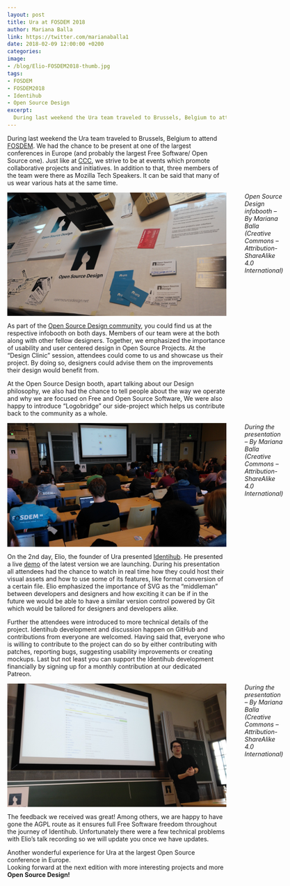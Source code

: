```yaml
---
layout: post
title: Ura at FOSDEM 2018
author: Mariana Balla
link: https://twitter.com/marianaballa1
date: 2018-02-09 12:00:00 +0200
categories:
image:
- /blog/Elio-FOSDEM2018-thumb.jpg
tags:
- FOSDEM
- FOSDEM2018
- Identihub
- Open Source Design
excerpt:
  During last weekend the Ura team traveled to Brussels, Belgium to attend FOSDEM. We had the chance to be present at one of the largest conferences in Europe
---
```


<p>During last weekend the Ura team traveled to Brussels, Belgium to attend <a href="https://fosdem.org/2018/" target="_blank">FOSDEM</a>. We had the chance to be present at one of the largest conferences in Europe (and probably the largest Free Software/ Open Source one).  Just like at <a href="https://dev.ura.design/blogposts/2018/01/15/chaos-communication-congress-2017.html" target="_blank">CCC</a>, we strive to be at events  which promote collaborative projects and initiatives. In addition to that, three members of the team were there as Mozilla Tech Speakers. It can be said that many of us wear various hats at the same time.</p>

<div class="large-10 large-centered centered-text columns">
<img src="/images/blog/OSD.jpg" alt="OSD booth at FOSDEM"><br />
<i>Open Source Design infobooth – By Mariana Balla (Creative Commons – Attribution-ShareAlike 4.0 International)</i>
</div>
<div class="two spacing"></div>

<p>As part of the <a href="http://opensourcedesign.net/" target="_blank">Open Source Design community</a>, you could find us at the respective infobooth on both days. Members of our team were at the both along with other fellow designers. Together, we emphasized the importance of usability and user centered design in Open Source Projects. At the “Design Clinic” session, attendees could come to us and showcase us their project. By doing so, designers could advise them on the improvements their design would benefit from.</p>

<p>At the Open Source Design booth, apart talking about our Design philosophy, we also had the chance to tell people about the way we operate and why we are focused on Free and Open Source Software,  We were also happy to introduce “Logobridge” our side-project which helps us contribute back to the community as a whole.</p>

<div class="large-10 large-centered centered-text columns">
<img src="/images/blog/Elio-FOSDEM2018.jpg" alt="Elio during his presentation at FOSDEM 2018"><br />
<i>During the presentation – By Mariana Balla (Creative Commons – Attribution-ShareAlike 4.0 International)</i>
</div>
<div class="two spacing"></div>

<p>On the 2nd day, Elio, the founder of Ura presented <a href="https://identihub.co/" target="_blank">Identihub</a>. He presented a live <a href="https://demo.identihub.co/" target="_blank">demo</a> of the latest version we are launching. During his presentation all attendees had the chance to watch in real time how they could host their visual assets and how to use some of its features, like format conversion of a certain file. Elio emphasized the importance of SVG as the “middleman” between developers and designers and how exciting it can be if in the future we would be able to have a similar version control powered by Git which would be tailored for designers and developers alike.</p>

<p>Further the attendees were introduced to more technical details of the project. Identihub development and discussion happen on GitHub and contributions from everyone are welcomed. Having said that, everyone who is willing to contribute to the project can do so by either contributing with patches, reporting bugs, suggesting usability improvements or creating mockups. Last but not least you can support the Identihub development financially by signing up for a monthly contribution at our dedicated Patreon.</p>

<div class="large-10 large-centered centered-text columns">
<img src="/images/blog/Elio-Identihub.jpg" alt="Elio during his presentation about Identihub"><br />
<i>During the presentation – By Mariana Balla (Creative Commons – Attribution-ShareAlike 4.0 International)</i>
</div>
<div class="two spacing"></div>

<p>The feedback we received was great! Among others, we are happy to have gone the AGPL route as it ensures  full Free Software freedom throughout the journey of Identihub. Unfortunately there were a few technical problems with Elio’s talk recording so we will update you once we have updates.</p>

<p>Another wonderful experience for Ura at the largest Open Source conference in Europe.<br />
Looking forward at the next edition with more interesting projects and more <strong>Open Source Design!</strong></p>
